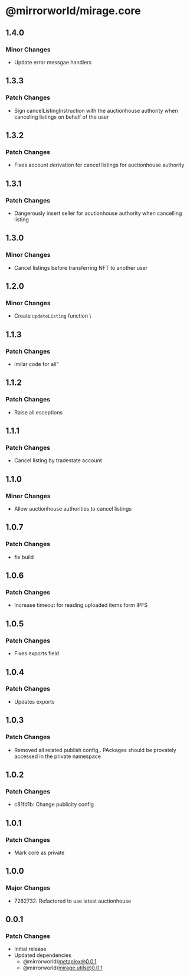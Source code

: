 # @mirrorworld/mirage.core

## 1.4.0

### Minor Changes

- Update error messgae handlers

## 1.3.3

### Patch Changes

- Sign cancelListingInstruction with the auctionhouse authority when canceling listings on behalf of the user

## 1.3.2

### Patch Changes

- Fixes account derivation for cancel listings for auctionhouse authority

## 1.3.1

### Patch Changes

- Dangerously insert seller for acutionhouse authority when cancelling listing

## 1.3.0

### Minor Changes

- Cancel listings before transferring NFT to another user

## 1.2.0

### Minor Changes

- Create `updateListing` function \

## 1.1.3

### Patch Changes

- imilar code for all"

## 1.1.2

### Patch Changes

- Raise all esceptions

## 1.1.1

### Patch Changes

- Cancel listing by tradestate account

## 1.1.0

### Minor Changes

- Allow auctionhouse authorities to cancel listings

## 1.0.7

### Patch Changes

- fix build

## 1.0.6

### Patch Changes

- Increase timeout for reading uploaded items form IPFS

## 1.0.5

### Patch Changes

- Fixes exports field

## 1.0.4

### Patch Changes

- Updates exports

## 1.0.3

### Patch Changes

- Removed all related publish config,. PAckages should be provately accessed in the private namespace

## 1.0.2

### Patch Changes

- c81fd1b: Change publicity config

## 1.0.1

### Patch Changes

- Mark core as private

## 1.0.0

### Major Changes

- 7262732: Refactored to use latest auctionhouse

## 0.0.1

### Patch Changes

- Initial release
- Updated dependencies
  - @mirrorworld/metaplex@0.0.1
  - @mirrorworld/mirage.utils@0.0.1
